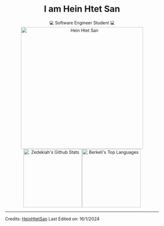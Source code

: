 
<div align=center>
  <h1>I am Hein Htet San</h1>
  💻 Software Engineer Student 💻
</div>

<div align=center>
  
<img src="https://github.com/Hein-HtetSan/Hein-HtetSan/assets/99192842/098b68fb-0274-42b5-aae1-74aa440c98f0" alt="Hein Htet San" width="400">



<div align=center>
  <img alt="Zedekiah's Github Stats" src="https://github-readme-stats.vercel.app/api/?username=Hein-HtetSan&show_icons=true&include_all_commits=true&count_private=true&theme=react&hide_border=true&bg_color=1F222E&title_color=F85D7F&icon_color=F8D866" height="192px"/><img alt="Berkeli's Top Languages" src="https://github-readme-stats.vercel.app/api/top-langs/?username=Hein-HtetSan&langs_count=8&layout=compact&theme=react&hide_border=true&bg_color=1F222E&title_color=F85D7F&icon_color=F8D866" height="192px"/>
</div>

</div>

-----

Credits: [HeinHtetSan](https://github.com/Hein-HtetSan)
Last Edited on: 16/1/2024
